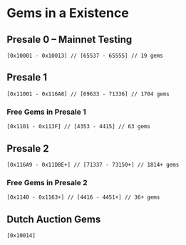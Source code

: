 # Gems in a Existence

## Presale 0 – Mainnet Testing
`[0x10001 - 0x10013] // [65537 - 65555] // 19 gems`

## Presale 1
`[0x11001 - 0x116A8] // [69633 - 71336] // 1704 gems`

### Free Gems in Presale 1
`[0x1101 - 0x113F] // [4353 - 4415] // 63 gems`

## Presale 2
`[0x116A9 - 0x11DBE+] // [71337 - 73150+] // 1814+ gems`

### Free Gems in Presale 2
`[0x1140 - 0x1163+] // [4416 - 4451+] // 36+ gems`

## Dutch Auction Gems
`[0x10014]`
